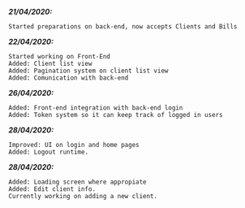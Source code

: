 **_21/04/2020:_**

    Started preparations on back-end, now accepts Clients and Bills

**_22/04/2020:_**

    Started working on Front-End
    Added: Client list view
    Added: Pagination system on client list view
    Added: Comunication with back-end

**_26/04/2020:_**

    Added: Front-end integration with back-end login
    Added: Token system so it can keep track of logged in users

**_28/04/2020:_**

    Improved: UI on login and home pages
    Added: Logout runtime.

**_28/04/2020:_**

    Added: Loading screen where appropiate
    Added: Edit client info.
    Currently working on adding a new client.

